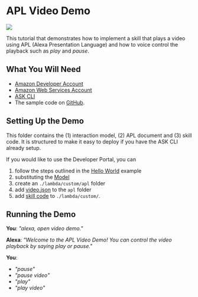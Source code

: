 # APL Video Demo
<img src="https://m.media-amazon.com/images/G/01/mobile-apps/dex/alexa/alexa-skills-kit/tutorials/quiz-game/header._TTH_.png" />

This tutorial that demonstrates how to implement a skill that plays a video using APL (Alexa Presentation Language) and how to voice control the playback such as _play_ and _pause_.

## What You Will Need
*  [Amazon Developer Account](http://developer.amazon.com/alexa)
*  [Amazon Web Services Account](http://aws.amazon.com/)
*  [ASK CLI](https://developer.amazon.com/docs/smapi/quick-start-alexa-skills-kit-command-line-interface.html)
*  The sample code on [GitHub](https://github.com/alexa/alexa-cookbook/tree/master/feature-demos/skill-demo-customer-profile/).

## Setting Up the Demo

This folder contains the (1) interaction model, (2) APL document and (3) skill code.  It is structured to make it easy to deploy if you have the ASK CLI already setup.  

If you would like to use the Developer Portal, you can 

1. follow the steps outlined in the [Hello World](https://github.com/alexa/skill-sample-nodejs-hello-world) example
1. substituting the [Model](./models/en-US.json)
1. create an `./lambda/custom/apl` folder
1. add [video.json](./lambda/custom/apl/video.json) to the `apl` folder
1. add [skill code](./lambda/custom/index.js) to `./lambda/custom/`.

## Running the Demo

**You**: _"alexa, open video demo."_

**Alexa**: _"Welcome to the APL Video Demo! You can control the video playback by saying play or pause."_

**You**:
- _"pause"_
- _"pause video"_
- _"play"_
- _"play video"_
